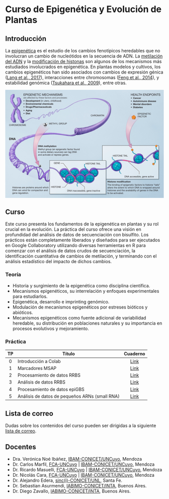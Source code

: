 # Curso de Epigenética y Evolución de Plantas

## Introducción

La [epigenética](https://es.wikipedia.org/wiki/Epigen%C3%A9tica) es el estudio
de los cambios fenotípicos heredables que no involucran un cambio de
nucleótidos en la secuencia de ADN. La
[metilación del ADN](https://es.wikipedia.org/wiki/Metilaci%C3%B3n_del_ADN) y
la [modificación de histonas](https://es.wikipedia.org/wiki/Histona) son
algunos de los mecanismos más estudiados involucrados en epigenética. En
plantas modelos y cultivos, los cambios epigenéticos han sido asociados con
cambios de expresión génica
([Lang et al., 2017](https://doi.org/10.1073/pnas.1705233114)), interacciones
entre chromosomas
([Feng et al., 2014](https://doi.org/10.1016/j.molcel.2014.07.008)), y
estabilidad genómica
([Tsukahara et al., 2009](https://doi.org/10.1038/nature08351)), entre otras.

<p align="center">
<img src="img/Epigenetic_mechanisms.png" alt="Epigenética" width="600"/>
</p>

## Curso

Este curso presenta los fundamentos de la epigenética en plantas y su rol
crucial en la evolución. La práctica del curso ofrece una visión en
profundidad del análisis de datos de secuenciación con bisulfito. Los
prácticos están completamente liberados y diseñados para ser ejecutados en
Google Collaboratory utilizando diversas herramientas en R para comenzar con
el análisis de datos crudos de secuenciación, la identificación cuantitativa
de cambios de metilación, y terminando con el análisis estadístico del impacto
de dichos cambios.


### Teoría

*  Historia y surgimiento de la epigenética como disciplina científica.
*  Mecanismos epigenéticos, su interrelación y enfoques experimentales para
   estudiarlos.
*  Epigenética, desarrollo e imprinting genómico.
*  Modulación de mecanismos epigenéticos por estreses bióticos y abióticos.
*  Mecanismos epigenéticos como fuente adicional de variabilidad heredable, su
   distribución en poblaciones naturales y su importancia en procesos
   evolutivos y mejoramiento.

### Práctica

|TP |Título|Cuaderno|
|:-:|------|:------:|
|0|Introducción a Colab|[Link](https://colab.research.google.com/github/VeronicaNoe/EpiEvo/blob/main/cuadernos/TP0_espacio_de_trabajo.ipynb)|
|1|Marcadores MSAP|[Link](https://colab.research.google.com/github/VeronicaNoe/EpiEvo/blob/main/cuadernos/TP1_MSAP.ipynb)|
|2|Procesamiento de datos RRBS|[Link](https://colab.research.google.com/github/VeronicaNoe/EpiEvo/blob/main/cuadernos/TP2_RRBS.ipynb)|
|3|Análisis de datos RRBS|[Link](https://colab.research.google.com/github/VeronicaNoe/EpiEvo/blob/main/cuadernos/TP3_RRBS.ipynb)|
|4|Procesamiento de datos epiGBS|[Link](https://colab.research.google.com/github/VeronicaNoe/EpiEvo/blob/main/cuadernos/TP4_epiGBS.ipynb)|
|5|Análisis de datos de pequeños ARNs (small RNA)|[Link](https://colab.research.google.com/github/VeronicaNoe/EpiEvo/blob/main/cuadernos/TP5_sRNAseq.ipynb)|


## Lista de correo

Dudas sobre los contenidos del curso pueden ser dirigidas a la
siguiente [lista de correo](https://groups.google.com/g/epievo21).

## Docentes

- Dra. Verónica Noé Ibáñez, [IBAM-CONICET/UNCuyo](https://www.mendoza.conicet.gov.ar/portal/ibam/), Mendoza
- Dr. Carlos Marfil, [FCA-UNCuyo](http://www.fca.uncu.edu.ar/) | [IBAM-CONICET/UNCuyo](http://www.fca.uncu.edu.ar/), Mendoza
- Dr. Ricardo Masuelli, [FCA-UNCuyo](http://www.fca.uncu.edu.ar/) | [IBAM-CONICET/UNCuyo](https://www.mendoza.conicet.gov.ar/portal/ibam/), Mendoza
- Dr. Nicolás Cara, [FCA-UNCuyo](http://www.fca.uncu.edu.ar/) | [IBAM-CONICET/UNCuyo](https://www.mendoza.conicet.gov.ar/portal/ibam/), Mendoza
- Dr. Alejandro Edera, [sinc(i)-CONICET/UNL](http://sinc.unl.edu.ar/), Santa Fe.
- Dr. Sebastian Asurmendi, [IABIMO-CONICET/INTA](https://inta.gob.ar/instdebiotecnologia), Buenos Aires.
- Dr. Diego Zavallo, [IABIMO-CONICET/INTA](https://inta.gob.ar/instdebiotecnologia), Buenos Aires.
